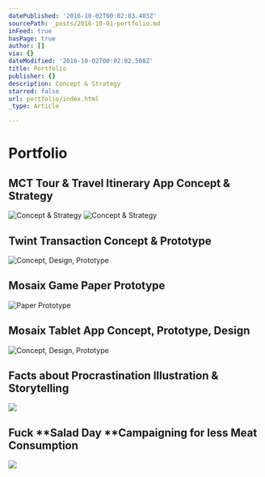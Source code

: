 ```yaml
---
datePublished: '2016-10-02T00:02:03.403Z'
sourcePath: _posts/2016-10-01-portfolio.md
inFeed: true
hasPage: true
author: []
via: {}
dateModified: '2016-10-02T00:02:02.508Z'
title: Portfolio
publisher: {}
description: Concept & Strategy
starred: false
url: portfolio/index.html
_type: Article

---
```

# Portfolio

## MCT Tour & Travel Itinerary App **Concept & Strategy**
![Concept & Strategy](https://the-grid-user-content.s3-us-west-2.amazonaws.com/2767fd11-2fce-4141-8dc8-bbbd57215ab1.gif)
![Concept & Strategy](https://the-grid-user-content.s3-us-west-2.amazonaws.com/a03f3188-e4ef-47e0-a1f8-d5612d5aa476.gif)

## Twint Transaction **Concept & Prototype**
![Concept, Design, Prototype](https://the-grid-user-content.s3-us-west-2.amazonaws.com/ef411931-d2fc-4b9a-a939-f0217b99d76d.gif)

## **Mosaix Game** Paper Prototype
![Paper Prototype](https://the-grid-user-content.s3-us-west-2.amazonaws.com/6088d0b8-8d9a-4f35-9466-f89d679edf77.gif)

## **Mosaix Tablet App** Concept, Prototype, Design
![Concept, Design, Prototype](https://the-grid-user-content.s3-us-west-2.amazonaws.com/1a35fcdd-8f65-4f79-ba39-d921631da701.gif)

## Facts about Procrastination Illustration & Storytelling
![](https://the-grid-user-content.s3-us-west-2.amazonaws.com/4f22732b-b7ff-472e-a5e9-1dba9e375f8b.gif)

## Fuck **Salad Day **Campaigning for less Meat Consumption
![](https://the-grid-user-content.s3-us-west-2.amazonaws.com/09655579-8e4f-432f-b629-dc5163b8a8f1.gif)